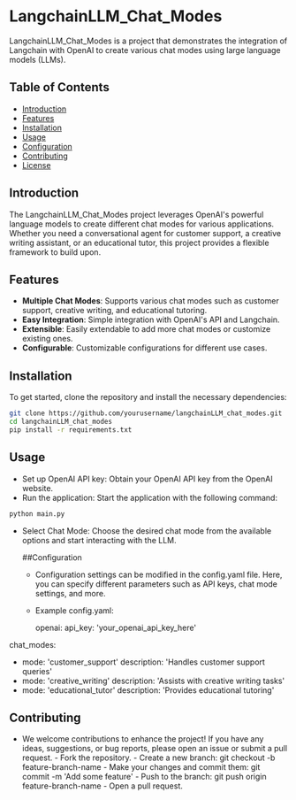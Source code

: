 # LangchainLLM_Chat_Modes

LangchainLLM_Chat_Modes is a project that demonstrates the integration of Langchain with OpenAI to create various chat modes using large language models (LLMs).

## Table of Contents
- [Introduction](#introduction)
- [Features](#features)
- [Installation](#installation)
- [Usage](#usage)
- [Configuration](#configuration)
- [Contributing](#contributing)
- [License](#license)

## Introduction

The LangchainLLM_Chat_Modes project leverages OpenAI's powerful language models to create different chat modes for various applications. Whether you need a conversational agent for customer support, a creative writing assistant, or an educational tutor, this project provides a flexible framework to build upon.

## Features

- **Multiple Chat Modes**: Supports various chat modes such as customer support, creative writing, and educational tutoring.
- **Easy Integration**: Simple integration with OpenAI's API and Langchain.
- **Extensible**: Easily extendable to add more chat modes or customize existing ones.
- **Configurable**: Customizable configurations for different use cases.

## Installation

To get started, clone the repository and install the necessary dependencies:

```bash
git clone https://github.com/yourusername/langchainLLM_chat_modes.git
cd langchainLLM_chat_modes
pip install -r requirements.txt
```
## Usage

- Set up OpenAI API key: Obtain your OpenAI API key from the OpenAI website.
- Run the application: Start the application with the following command:
```bash
python main.py
```
- Select Chat Mode: Choose the desired chat mode from the available options and start interacting with the LLM.

  ##Configuration

  - Configuration settings can be modified in the config.yaml file. Here, you can specify different parameters such as API keys, chat mode settings, and more.

  - Example config.yaml:

    
    openai:
  api_key: 'your_openai_api_key_here'

chat_modes:
  - mode: 'customer_support'
    description: 'Handles customer support queries'
  - mode: 'creative_writing'
    description: 'Assists with creative writing tasks'
  - mode: 'educational_tutor'
    description: 'Provides educational tutoring'

## Contributing
- We welcome contributions to enhance the project! If you have any ideas, suggestions, or bug reports, please open an issue or submit a pull request.
      - Fork the repository.
      - Create a new branch: git checkout -b feature-branch-name
      - Make your changes and commit them: git commit -m 'Add some feature'
      - Push to the branch: git push origin feature-branch-name
      - Open a pull request.
